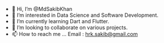- 👋 Hi, I’m @MdSakibKhan
- 👀 I’m interested in Data Science and Software Development.
- 🌱 I’m currently learning Dart and Flutter.
- 💞️ I’m looking to collaborate on various projects.
- 📫 How to reach me ... Email : hrk.sakib@gmail.com

<!---
MdSakibKhan/MdSakibKhan is a ✨ special ✨ repository because its `README.md` (this file) appears on your GitHub profile.
You can click the Preview link to take a look at your changes.
--->
